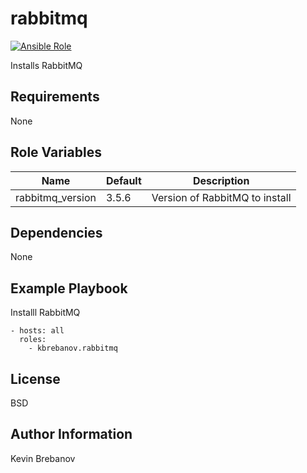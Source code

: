 rabbitmq
========

[![Ansible Role](https://img.shields.io/ansible/role/5474.svg)](https://galaxy.ansible.com/list#/roles/5474)

Installs RabbitMQ

Requirements
------------

None

Role Variables
--------------

| Name             | Default | Description                    |
|------------------|---------|--------------------------------|
| rabbitmq_version | 3.5.6   | Version of RabbitMQ to install |

Dependencies
------------

None

Example Playbook
----------------

Installl RabbitMQ
```
- hosts: all
  roles:
    - kbrebanov.rabbitmq
```

License
-------

BSD

Author Information
------------------

Kevin Brebanov
